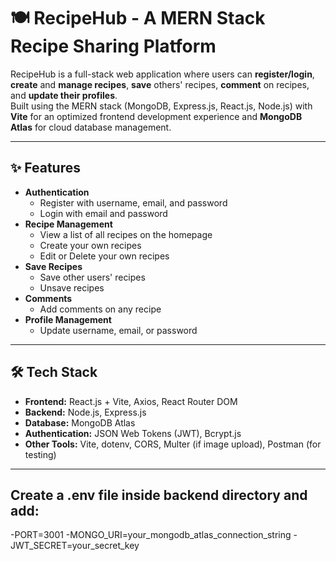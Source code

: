 # 🍽️ RecipeHub - A MERN Stack Recipe Sharing Platform

RecipeHub is a full-stack web application where users can **register/login**, **create** and **manage recipes**, **save** others' recipes, **comment** on recipes, and **update their profiles**.  
Built using the MERN stack (MongoDB, Express.js, React.js, Node.js) with **Vite** for an optimized frontend development experience and **MongoDB Atlas** for cloud database management.

---

## ✨ Features

- **Authentication**
  - Register with username, email, and password
  - Login with email and password
- **Recipe Management**
  - View a list of all recipes on the homepage
  - Create your own recipes
  - Edit or Delete your own recipes
- **Save Recipes**
  - Save other users' recipes
  - Unsave recipes
- **Comments**
  - Add comments on any recipe
- **Profile Management**
  - Update username, email, or password

---

## 🛠️ Tech Stack

- **Frontend:** React.js + Vite, Axios, React Router DOM
- **Backend:** Node.js, Express.js
- **Database:** MongoDB Atlas
- **Authentication:** JSON Web Tokens (JWT), Bcrypt.js
- **Other Tools:** Vite, dotenv, CORS, Multer (if image upload), Postman (for testing)

---





## Create a .env file inside backend directory and add:
-PORT=3001
-MONGO_URI=your_mongodb_atlas_connection_string
-JWT_SECRET=your_secret_key
